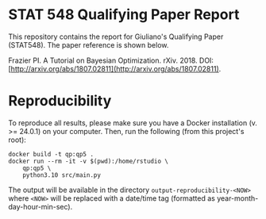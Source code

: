 # STAT 548 Qualifying Paper Report
This repository contains the report for Giuliano's Qualifying Paper (STAT548). The paper reference is shown below.

Frazier PI. A Tutorial on Bayesian Optimization. rXiv. 2018. DOI: [http://arxiv.org/abs/1807.02811](http://arxiv.org/abs/1807.02811).

# Reproducibility

To reproduce all results, please make sure you have a Docker installation (v. >= 24.0.1) on your computer. Then, run the following (from this project's root):

```
docker build -t qp:qp5 .
docker run --rm -it -v $(pwd):/home/rstudio \
    qp:qp5 \
    python3.10 src/main.py
```

The output will be available in the directory `output-reproducibility-<NOW>` where `<NOW>` will be replaced with a date/time tag (formatted as year-month-day-hour-min-sec).
